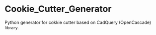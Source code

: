 # Cookie_Cutter_Generator
Python generator for cokkie cutter based on CadQuery (OpenCascade) library. 
